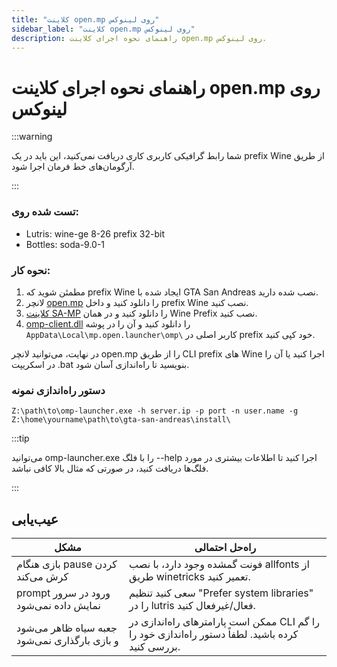 ```yaml
---
title: "کلاینت open.mp روی لینوکس"
sidebar_label: "کلاینت open.mp روی لینوکس"
description: راهنمای نحوه اجرای کلاینت open.mp روی لینوکس.
---
```


# راهنمای نحوه اجرای کلاینت open.mp روی لینوکس

:::warning

شما رابط گرافیکی کاربری کاری دریافت نمی‌کنید، این باید در یک prefix Wine از طریق آرگومان‌های خط فرمان اجرا شود.

:::

### تست شده روی:

- Lutris: wine-ge 8-26 prefix 32-bit
- Bottles: soda-9.0-1

### نحوه کار:

1. مطمئن شوید که prefix Wine ایجاد شده با GTA San Andreas نصب شده دارید.
2. لانچر [open.mp](https://github.com/openmultiplayer/launcher/releases/latest) را دانلود کنید و داخل prefix Wine نصب کنید.
3. [کلاینت SA-MP](https://github.com/KrustyKoyle/files.sa-mp.com-Archive) را دانلود کنید و در همان Wine Prefix نصب کنید.
4. [omp-client.dll](https://assets.open.mp/omp-client.dll) را دانلود کنید و آن را در پوشه `AppData\Local\mp.open.launcher\omp\` کاربر اصلی در prefix خود کپی کنید.

در نهایت، می‌توانید لانچر open.mp را از طریق CLI prefix های Wine اجرا کنید یا آن را در اسکریپت .bat بنویسید تا راه‌اندازی آسان شود.

### دستور راه‌اندازی نمونه

```
Z:\path\to\omp-launcher.exe -h server.ip -p port -n user.name -g Z:\home\yourname\path\to\gta-san-andreas\install\
```

:::tip

می‌توانید omp-launcher.exe را با فلگ --help اجرا کنید تا اطلاعات بیشتری در مورد فلگ‌ها دریافت کنید، در صورتی که مثال بالا کافی نباشد.

:::

## عیب‌یابی

| مشکل                                          | راه‌حل احتمالی                                                                        |
| -------------------------------------------- | ----------------------------------------------------------------------------------- |
| بازی هنگام pause کردن کرش می‌کند             | فونت گمشده وجود دارد، با نصب allfonts از طریق winetricks تعمیر کنید.              |
| prompt ورود در سرور نمایش داده نمی‌شود       | سعی کنید تنظیم "Prefer system libraries" را در lutris فعال/غیرفعال کنید.         |
| جعبه سیاه ظاهر می‌شود و بازی بارگذاری نمی‌شود | ممکن است پارامترهای راه‌اندازی در CLI را گم کرده باشید. لطفاً دستور راه‌اندازی خود را بررسی کنید. |